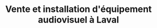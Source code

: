 ---
title: Vente et installation d'équipement audiovisuel à Laval
description: "Planiselect vous offre tous types d'équipement audiovisuel pour que vous puissiez capter des sons et des images de qualité."
titre: AV (Équipement audiovisuel) 
desc: Nous proposons des systèmes fiables et évolués pour vous aider dans l'élaboration de vos projets audiovisuels.
identifiant: equipement-audiovisuel
i18nlanguage: fr
icon: /img/ico/service5.svg
image: /img/audiovisuel-2.jpg
banner: /img/audiovisuel-banner.jpg
slidertitle: "Gamme de produits audiovisuels certifiés offerts par Planiselect"
section1:
  title: Vaste gamme de systèmes audiovisuels fiables
  description: >-
    L’audiovisuel désigne à la fois les matériels, techniques et méthodes d'information, de communication ou d'enseignement associant le son et l'image. Voilà la définition offerte sur internet.


    Notre gamme de produits audiovisuels saura combler toute demande. Si vous ne voyez pas vos produits préférés sur notre site, n’hésitez pas à nous contacter pour vous informer sur le produit dont vous avez besoin. Nous saurons vous aider à trouver ce qu’il faut. 
section2:
  image1: /img/audiovisuel-1.jpg
  image2: /img/audiovisuel-3.jpg
  image3: /img/audiovisuel-4.jpg
section3:
  title: Certifications et partenaires
  col1: >-
    Au fil des années, Planiselect s'est bâti un réseau de partenaire de confiance, en plus d'aller chercher diverses certifications reconnues dans le domaine. 
  col2: >-
    - Partenaire du programme certification SCCL de Leviton 
    - Intégrateur certifié par Oasis 
    - Intégrateur certifié par NCC 
    - Revendeur autorisé à valeur ajoutée 3M Volition 
    - Concepteur et distributeur agréé de système AMP Netconnect 
    - Concepteur et distributeur agréé de système (Hubbell) programme de garantie MISSION CRITICAL 

section4:
  need: false
  title:
  description:
---